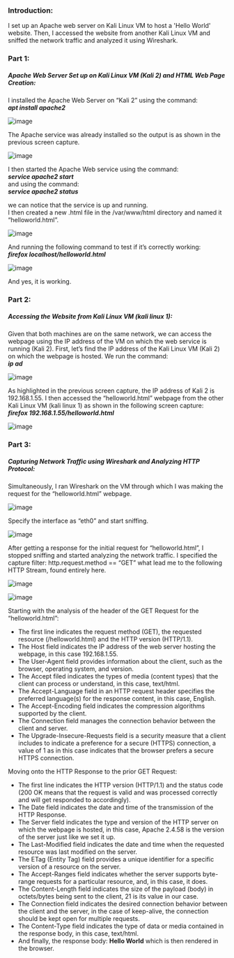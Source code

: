 ### Introduction:
I set up an Apache web server on Kali Linux VM to host a 'Hello World' website. Then, I accessed the website from another Kali Linux VM and sniffed the network traffic and analyzed it using Wireshark.
### Part 1:
##### Apache Web Server Set up on Kali Linux VM (Kali 2) and HTML Web Page Creation: <br>
I installed the Apache Web Server on “Kali 2” using the command: <br>
						***apt install apache2***<br>
						
![image](https://github.com/user-attachments/assets/804fdf7b-1e25-4d2a-ab37-2aa833f4a088)

The Apache service was already installed so the output is as shown in the previous screen capture.

![image](https://github.com/user-attachments/assets/e353aefa-6b18-4320-a7fe-d1239b22edbf)


I then started the Apache Web service using the command: <br>
						***service apache2 start*** <br>
and using the command: <br>
						***service apache2 status*** <br>
						
we can notice that the service is up and running. <br>
I then created a new .html file in the /var/www/html directory and named it “helloworld.html”.

![image](https://github.com/user-attachments/assets/3bbe2f5d-e4fd-4d5f-9070-f2b3c496af36)

And running the following command to test if it’s correctly working: <br>
						***firefox localhost/helloworld.html*** <br> 

![image](https://github.com/user-attachments/assets/0c566141-5113-4a9d-8e93-266b01ff6f8e)

And yes, it is working.

### Part 2:
##### Accessing the Website from Kali Linux VM (kali linux 1): <br>
Given that both machines are on the same network, we can access the webpage using the IP address of the VM on which the web service is running (Kali 2).
First, let’s find the IP address of the Kali Linux VM (Kali 2) on which the webpage is hosted.
We run the command: <br>
								***ip ad*** <br>
							
![image](https://github.com/user-attachments/assets/2cb5de9c-edc5-4f7f-b708-cac3ef5742ba)

As highlighted in the previous screen capture, the IP address of Kali 2 is 192.168.1.55.
I then accessed the “helloworld.html” webpage from the other Kali Linux VM (kali linux 1) as shown in the following screen capture: <br>
						***firefox 192.168.1.55/helloworld.html*** <br>

![image](https://github.com/user-attachments/assets/658d3f24-2fd6-45e4-ac78-5f1bec85f516)

### Part 3:
##### Capturing Network Traffic using Wireshark and Analyzing HTTP Protocol:
Simultaneously, I ran Wireshark on the VM through which I was making the request for the “helloworld.html” webpage.

![image](https://github.com/user-attachments/assets/9dd0d7a8-272b-40a9-8aa3-9893d434649a)

Specify the interface as “eth0” and start sniffing.

![image](https://github.com/user-attachments/assets/9b6cb838-e372-46f8-b066-4f95b26fa181)

After getting a response for the initial request for “helloworld.html”, I stopped sniffing and started analyzing the network traffic.
I specified the capture filter: http.request.method == “GET” what lead me to the following HTTP 
Stream, found entirely here.

![image](https://github.com/user-attachments/assets/a863d5cb-0d5b-4c9f-ac44-e53d9a792e27)

![image](https://github.com/user-attachments/assets/1b39ff34-95a1-424b-85a1-e31090ecbdd7)

Starting with the analysis of the header of the GET Request for the “helloworld.html”:
<ul>
<li>The first line indicates the request method (GET), the requested resource (/helloworld.html) and the HTTP version (HTTP/1.1).
<li>The Host field indicates the IP address of the web server hosting the webpage, in this case 192.168.1.55.
<li>The User-Agent field provides information about the client, such as the browser, operating system, and version.
<li>The Accept filed indicates the types of media (content types) that the client can process or understand, in this case, text/html.
<li>The Accept-Language field in an HTTP request header specifies the preferred language(s) for the response content, in this case, English.
<li>The Accept-Encoding field indicates the compression algorithms supported by the client.
<li>The Connection field manages the connection behavior between the client and server.
<li>The Upgrade-Insecure-Requests field is a security measure that a client includes to indicate a preference for a secure (HTTPS) connection, a value of 1 as in this case indicates that the browser prefers a secure HTTPS connection.
</ul>
Moving onto the HTTP Response to the prior GET Request:
<ul>
<li>The first line indicates the HTTP version (HTTP/1.1) and the status code (200 OK means that the request is valid and was processed correctly and will get responded to accordingly).
<li>The Date field indicates the date and time of the transmission of the HTTP Response.
<li>The Server field indicates the type and version of the HTTP server on which the webpage is hosted, in this case, Apache 2.4.58 is the version of the server just like we set it up.
<li>The Last-Modified field indicates the date and time when the requested resource was last modified on the server.
<li>The ETag (Entity Tag) field provides a unique identifier for a specific version of a resource on the server.
<li>The Accept-Ranges field indicates whether the server supports byte-range requests for a particular resource, and, in this case, it does.
<li>The Content-Length field indicates the size of the payload (body) in octets/bytes being sent to the client, 21 is its value in our case.
<li>The Connection field indicates the desired connection behavior between the client and the server, in the case of keep-alive, the connection should be kept open for multiple requests.
<li>The Content-Type field indicates the type of data or media contained in the response body, in this case, text/html.
<li>And finally, the response body: <b>Hello World</b> which is then rendered in the browser.
</ul>
